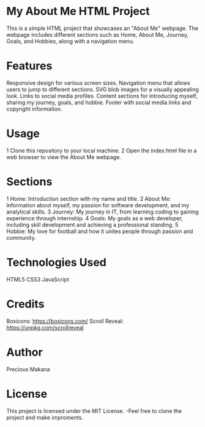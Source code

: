 # My About Me HTML Project
This is a simple HTML project that showcases an "About Me" webpage. The webpage includes different sections such as Home, About Me, Journey, Goals, and Hobbies, along with a navigation menu.

# Features
Responsive design for various screen sizes.
Navigation menu that allows users to jump to different sections.
SVG blob images for a visually appealing look.
Links to social media profiles.
Content sections for introducing myself, sharing my journey, goals, and hobbie.
Footer with social media links and copyright information.


# Usage
1 Clone this repository to your local machine.
2 Open the index.html file in a web browser to view the About Me webpage.


# Sections
1 Home: Introduction section with my name and title.
2 About Me: Information about myself, my passion for software development, and my analytical skills.
3 Journey: My journey in IT, from learning coding to gaining experience through internship.
4 Goals: My goals as a web developer, including skill development and achieving a professional standing.
5 Hobbie: My love for football and how it unites people through passion and community.


# Technologies Used
HTML5
CSS3
JavaScript


# Credits
Boxicons: https://boxicons.com/
Scroll Reveal: https://unpkg.com/scrollreveal


# Author
Precious Makana

# License
This project is licensed under the MIT License.
-Feel free to clone the project and make improments.
